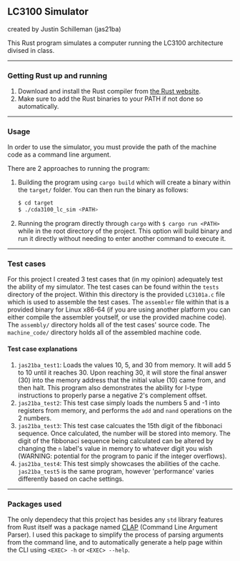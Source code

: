 ## LC3100 Simulator

created by Justin Schilleman (jas21ba)

This Rust program simulates a computer running the LC3100 architecture divised in class.

---

### Getting Rust up and running

1. Download and install the Rust compiler from [the Rust website](https://www.rust-lang.org/en-US/downloads.html).
2. Make sure to add the Rust binaries to your PATH if not done so automatically.

---

### Usage

In order to use the simulator, you must provide the path of the machine code as a command line argument.

There are 2 approaches to running the program:

1. Building the program using `cargo build` which will create a binary within the `target/` folder. You can then run the binary as
   follows:
   ```bash
   $ cd target
   $ ./cda3100_lc_sim <PATH>
   ```
2. Running the program directly through `cargo` with `$ cargo run <PATH>` while in the root directory of the project. This option will build binary and run it directly without needing to enter another command to execute it.

---

### Test cases

For this project I created 3 test cases that (in my opinion) adequately test the ability of my simulator. The test cases can be found within the `tests` directory of the project. Within this directory is the provided `LC3101a.c` file which is used to assemble the test cases. The `assembler` file within that is a provided binary for Linux x86-64 (if you are using another platform you can either compile the assembler youtself, or use the provided machine code). The `assembly/` directory holds all of the test cases' source code. The `machine_code/` directory holds all of the assembled machine code.

#### Test case explanations

1. `jas21ba_test1`: Loads the values 10, 5, and 30 from memory. It will add 5 to 10 until it reaches 30. Upon reaching 30, it will store the final answer (30) into the memory address that the initial value (10) came from, and then halt. This program also demonstrates the ability for I-type instructions to properly parse a negative 2's complement offset.
2. `jas21ba_test2`: This test case simply loads the numbers 5 and -1 into registers from memory, and performs the `add` and `nand` operations on the 2 numbers.
3. `jas21ba_test3`: This test case calcuates the 15th digit of the fibbonaci sequence. Once calculated, the number will be stored into memory. The digit of the fibbonaci sequence being calculated can be altered by changing the `n` label's value in memory to whatever digit you wish (WARNING: potential for the program to panic if the integer overflows).
4. `jas21ba_test4`: This test simply showcases the abilities of the cache. `jas21ba_test5` is the same program, however 'performance' varies differently based on cache settings.
---

### Packages used

The only dependecy that this project has besides any `std` library features from Rust itself was a package named [CLAP](https://docs.rs/clap/latest/clap/) (Command Line Argument Parser). I used this package to simplify the process of parsing arguments from the command line, and to automatically generate a help page within the CLI using `<EXEC> -h` or `<EXEC> --help`.
